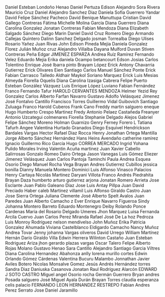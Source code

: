 Daniel Esteban Londoño Henao
Daniel Pertuza
Edison Alejandro Sora Rivera
Mauricio Cruz
Daniel Alejandro Sanchez Diaz
Daniela Sofia Guerrero Yandar
David Felipe Sánchez Pacheco
David Benique Manuttupa
Cristian David Gallego Contreras
Fátima Michelle Molina García
Diana Guerrero
Diana Carolina Gonzalez
Jonatan Contreras
Fabian Mendoza
Diana Elizabeth Salgado Sánchez
Diego Marin
Daniel David Cruz Romero
Diego Armando Callejas Quintero
Dalinn Sanchez Delgado
josman Torrealba
Diego Ulises Rosario Yañez
Juan Rivas
John Edison Pineda Mejia
Daniela Gonzalez Florez
Julián Muñoz cruz
Alejandro Villalba
Dayana Mulford
Duvan Stiven Contreras Peña
Edgar JIMENEZ ESPARZA
Andrea Ruíz Ramírez
Fernando Velez
Eduardo Mejia
Erika daniela Ocampo betancourt
Edson Josias Carlos Tolentino
Enrique José Ibarra pinto
Brayam López
Erick Antony Chavarria Gutierrez
Erick Olivares
Eien Santiago
Carlos Manuel Sánchez Ponte
Erick Fabian Carrasco Talledo
Aldhair Maykol Soriano Marquez
Erick Luis Mesias Almeyda
Fiorella Oquelis
Diana Carolina Izasiga Cabrera
Felipe Puerto
Esteban González Vázquez
Luis Enrique López Luviano
Fabian Fernández Franco
Fernando Tafur
HAROLD CERVANTES MENDOZA
Helmer Yezid Rey Gonzalez
Carlos Alberto Farfan Navarro
Gustavo Adolfo Velásquez Jimenez
José Fontalvo Cantillo
Francisco Torres
Guillermo Vidal Guibovich
Santiago Zuluaga Franco
Harold Cuberos
Frank Cano
Freddy martin salguero eneque
Hugo Humberto Crespo Martinez
Fredy Antonio Pelaez Castañeda
Freanyer Antonio Uzcategui colmenares
Fiorella Stephanie Delgado Alejos
Gabriel Felipe Sánchez Moreno
Holman Guarnizo
Genry Ferney Forero L
Tatiana Tafurh
Angee Valentina Hurtado Granados
Diego Esquivel
Hendrickson Bardales Vargas
Hector Rafael Diaz Rocca
Henry Jonathan Ortega Mantilla
Jorge Alberto Sánchez Hernández
Hans Heins Avendaño
catherine ramirez
Ignacio Guillermo Rico García
Hugo CORREA MERCADO
Ingrid Yohana Pulido Morales
Irving Valentin Acuña martinez
Juan Xavier Cabello Salirrosas
Gonzalo Romeo
Dairo Ortega
Jason Vanegas
Luis Gómez
Eliezer Jimenez Velásquez
Juan Carlos Pantoja Taminchi
Paula Andrea Esquea Osorio
Diego Manuel Rocha Vega
Brayan Andres Gutierrez Cubillos
jessica bonilla
Dianny Manuela Montero Dominici
Luis Alfonso Vinasco Palacios
Henry Cartaya
Nicolás Martinez
Daryani Villota Franco
Andrés Piedrahita
Brayan Daza
humberto arturo gutierrez arjona
Jonatan Romero Arrieta
Jose Esclante
Juan Pablo Galeano Diaz
Jose Luis Antay Pillpa
Juan David Preciado
Haber caleb Martinez villamil
Luis Alfonso Giraldo Castro
Juan Jose Sierra Ortega
Juliana Clemente
José Alberto Spelt Avalos
Juan Paredes
Juan Alberto Camacho z
Ever Enrique Navarro Figueroa
Sindy Johanna Montero Barreto
Eduardo Montenegro
Deiby Rolando Ponce Cardenas
Maria del Rosario Delgado Umeres
Jhon Marquez
Luisa Fernanda Arcila Cuervo
Juan Carlos Perez Miranda
Rafael José De La hoz Pedroza
Luis Monroy Rodríguez
nelson mendivelso
John Muñoz
Erika Patricia Gonzalez Ahumada
Viviana Castelblanco
Eldigardo Camacho
Nancy Muñoz
Andrea Tovar
Jenny johanna Vargas oliveros
David Urrego
William Martínez
Hernán Darío Giraldo Villa
Edwin Herrera
Wilinton Castaño
Juan Esteban Rodriguez Ariza
jhon gerardo plazas vargas
Oscar Talero
Felipe Alberto Rojas Molano
Gustavo Henao
Sara Cantillo
Alejandro Santiago Garcia Viltres
Diana Carolina Hernandez Abahonza
anlly lorena murillo cortes
Edwin Orlando Gómez Cárdenas
Valentina Bucuru Malambo
Jonnathan Javier Aviles Botero
Nicolas Monsalve Gomez
Jesús Andrés Hernández torres
Sandra Diaz
Daniuska Casanova
Jonatan Raul Rodríguez Alarcón
EDWARD J SOTO CASTRO
Miguel angel Osorio rocha
Germán Guerrero
Bryan andres Posada salguero
José Miguel Ayala Durán
Brayan Torres
claudia esperanza celis palacio
FERNANDO LEON HERNANDEZ RESTREPO
Fabian Andres  Perez Serrato
Jose Daniel Jaramillo